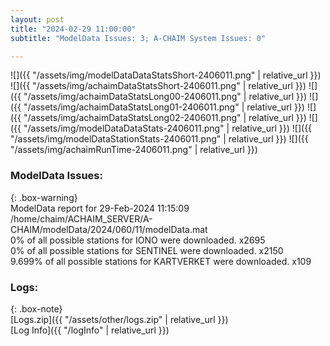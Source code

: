 ```yaml
---
layout: post
title: "2024-02-29 11:00:00"
subtitle: "ModelData Issues: 3; A-CHAIM System Issues: 0"

---
```


![]({{ "/assets/img/modelDataDataStatsShort-2406011.png" | relative_url }})
![]({{ "/assets/img/achaimDataStatsShort-2406011.png" | relative_url }})
![]({{ "/assets/img/achaimDataStatsLong00-2406011.png" | relative_url }})
![]({{ "/assets/img/achaimDataStatsLong01-2406011.png" | relative_url }})
![]({{ "/assets/img/achaimDataStatsLong02-2406011.png" | relative_url }})
![]({{ "/assets/img/modelDataDataStats-2406011.png" | relative_url }})
![]({{ "/assets/img/modelDataStationStats-2406011.png" | relative_url }})
![]({{ "/assets/img/achaimRunTime-2406011.png" | relative_url }})


### ModelData Issues:  
  
{: .box-warning}  
 ModelData report for 29-Feb-2024 11:15:09   
 /home/chaim/ACHAIM_SERVER/A-CHAIM/modelData/2024/060/11/modelData.mat   
 0% of all possible stations for IONO were downloaded. x2695   
 0% of all possible stations for SENTINEL were downloaded. x2150   
 9.699% of all possible stations for KARTVERKET were downloaded. x109   
  


### Logs:  
  
{: .box-note}  
[Logs.zip]({{ "/assets/other/logs.zip" | relative_url }})  
[Log Info]({{ "/logInfo" | relative_url }})  

